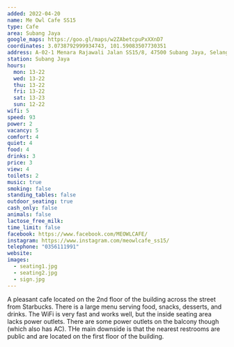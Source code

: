 ```yaml
---
added: 2022-04-20
name: Me Owl Cafe SS15
type: Cafe
area: Subang Jaya
google_maps: https://goo.gl/maps/w2ZAbetcpuPxXXnD7
coordinates: 3.0738792999934743, 101.59083507730351
address: A-02-1 Menara Rajawali Jalan SS15/8, 47500 Subang Jaya, Selangor, Malaysia
station: Subang Jaya
hours:
  mon: 13-22
  wed: 13-22
  thu: 13-22
  fri: 13-22
  sat: 13-23
  sun: 12-22
wifi: 5
speed: 93
power: 2
vacancy: 5
comfort: 4
quiet: 4
food: 4
drinks: 3
price: 3
view: 4
toilets: 2
music: true
smoking: false
standing_tables: false
outdoor_seating: true
cash_only: false
animals: false
lactose_free_milk: 
time_limit: false
facebook: https://www.facebook.com/MEOWLCAFE/
instagram: https://www.instagram.com/meowlcafe_ss15/
telephone: "0356111991"
website: 
images:
  - seating1.jpg
  - seating2.jpg
  - sign.jpg
---
```


A pleasant cafe located on the 2nd floor of the building across the street from Starbucks. There is a large menu serving food, snacks, desserts, and drinks. The WiFi is very fast and works well, but the inside seating area lacks power outlets. There are some power outlets on the balcony though (which also has AC). THe main downside is that the nearest restrooms are public and are located on the first floor of the building.
